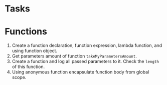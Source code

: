 # Tasks

# Functions

1. Create a function declaration, function expression, lambda function, and using function object.
2. Get parameters amount of function `takeMyParametersAmount`.
2. Create a function and log all passed parameters to it. Check the `length` of this function.
3. Using anonymous function encapsulate function body from global scope.